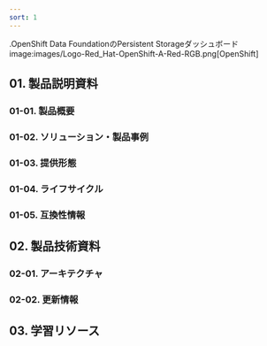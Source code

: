 ```yaml
---
sort: 1
---
```


.OpenShift Data FoundationのPersistent Storageダッシュボード
image:images/Logo-Red_Hat-OpenShift-A-Red-RGB.png[OpenShift]

## 01. 製品説明資料

### 01-01. 製品概要

### 01-02. ソリューション・製品事例

### 01-03. 提供形態

### 01-04. ライフサイクル

### 01-05. 互換性情報

## 02. 製品技術資料

### 02-01. アーキテクチャ

### 02-02. 更新情報

## 03. 学習リソース
